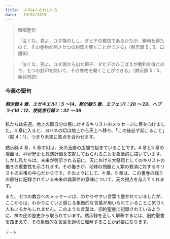 ```yaml
---
title:  小羊はふさわしい方
date:   19/01/2019
---
```


> <p>暗唱聖句</p>
> 「泣くな。見よ、ユダ族のしし、ダビデの若枝であるかたが、勝利を得たので、その巻物を開き七つの封印を解くことができる」（黙示録 5：5、口語訳）

> <p></p>
> 「泣くな。見よ。ユダ族から出た獅子、ダビデのひこばえが勝利を得たので、七つの封印を開いて、その巻物を開くことができる」（黙示録 5：5、新共同訳）

### 今週の聖句

##### 黙示録 4 章、エゼキエル1：5 ～14、黙示録 5 章、エフェソ1：20 ～ 23、ヘブライ10：12、使徒言行録 2：32 ～ 36

私たちは先週、地上の御自分の民に対するキリストのメッセージに目を向けました。4 章に入ると、ヨハネの幻は地上から天上へ移り、「この後必ず起こること」（黙 4：1）、つまり未来に焦点を合わせます。

黙示録 4 章、5 章の幻は、天の玉座の広間で起きていることです。4 章と5 章の場面は、神が歴史と救済計画を支配しておられることを象徴的に描いています。しかし私たちは、未来が啓示される前に、天における大祭司としてのキリストの働きの重要性を示されます。その働きが、地球の問題と人類の救済に対するキリストの主権の中心だからです。そのようにして、4 章、5 章は、この書巻の残りの部分に記録されている未来の諸事件の意味について、天の視点を与えてくれます。

また、七つの教会へのメッセージは、わかりやすい言葉で書かれていましたが、ここからは、わかりにくいと感じる象徴的な言葉が用いられていることに気づく人もいるかもしれません。このような言葉は、旧約聖書に記録されているように、神の民の歴史から取られています。黙示録を正しく解釈するには、旧約聖書を踏まえて、その象徴的な言葉を適切に理解することが必要になります。

`ノート`